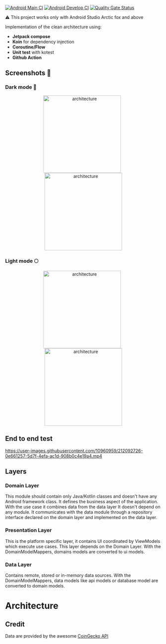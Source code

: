 [![Android Main CI](https://github.com/OHoussein/android-crypto-app/workflows/Android%20Main%20CI/badge.svg)](https://github.com/OHoussein/android-crypto-app/actions/workflows/main_ci.yml)
[![Android Develop CI](https://github.com/OHoussein/android-crypto-app/workflows/Android%20Develop%20CI/badge.svg)](https://github.com/OHoussein/android-crypto-app/actions/workflows/develop_ci.yml)
[![Quality Gate Status](https://sonarcloud.io/api/project_badges/measure?project=OHoussein_android-crypto-app&metric=alert_status)](https://sonarcloud.io/dashboard?id=OHoussein_android-crypto-app)

⚠️ This project works only with Android Studio Arctic fox and above

Implementation of the clean architecture using:

* **Jetpack compose**
* **Koin** for dependency injection
* **Coroutine/Flow**
* **Unit test** with kotest
* **Github Action**

## Screenshots 📸

### Dark mode 🌚

<div  align="center">
<img width="250px" src="https://github.com/OHoussein/android-crypto-app/blob/develop/design/screen_list_dark.png" alt="architecture" align=center />
&nbsp;
<img width="250px" src="https://github.com/OHoussein/android-crypto-app/blob/develop/design/screen_details_dark.png" alt="architecture" align=center />
</div>

### Light mode 🌕

<div  align="center">
<img width="250px" src="https://github.com/OHoussein/android-crypto-app/blob/develop/design/screen_list_light.png" alt="architecture" align=center />
&nbsp;
<img width="250px" src="https://github.com/OHoussein/android-crypto-app/blob/develop/design/screen_details_light.png" alt="architecture" align=center />
</div>

## End to end test

https://user-images.githubusercontent.com/10960959/212092726-0e661257-5d7f-4efa-ac1d-908b0c4e19a4.mp4



## Layers

### Domain Layer

This module should contain only Java/Kotlin classes and doesn't have any Android framework class. It
defines the business aspect of the application. With the use case it combines data from the data
layer It doesn't depend on any module. It communicates with the data module through a repository
interface declared on the domain layer and implemented on the data layer.

### Presentation Layer

This is the platform specific layer, it contains UI coordinated by ViewModels which execute use
cases. This layer depends on the Domain Layer. With the DomainModelMappers, domains models are
converted to ui models.

### Data Layer

Contains remote, stored or in-memory data sources. With the DomainModelMappers, data models like api
models or database model are converted to domain models.

# Architecture

## Credit

Data are provided by the awesome [CoinGecko API](https://www.coingecko.com/en/api)
